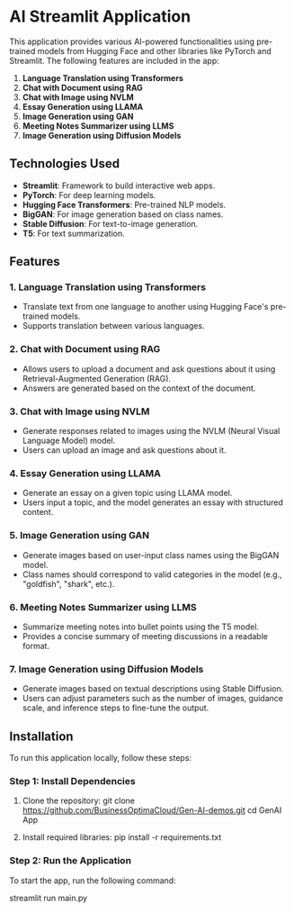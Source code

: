 # **AI Streamlit Application**

This application provides various AI-powered functionalities using pre-trained models from Hugging Face and other libraries like PyTorch and Streamlit. The following features are included in the app:

1. **Language Translation using Transformers**
2. **Chat with Document using RAG**
3. **Chat with Image using NVLM**
4. **Essay Generation using LLAMA**
5. **Image Generation using GAN**
6. **Meeting Notes Summarizer using LLMS**
7. **Image Generation using Diffusion Models**

## **Technologies Used**

- **Streamlit**: Framework to build interactive web apps.
- **PyTorch**: For deep learning models.
- **Hugging Face Transformers**: Pre-trained NLP models.
- **BigGAN**: For image generation based on class names.
- **Stable Diffusion**: For text-to-image generation.
- **T5**: For text summarization.

## **Features**

### 1. **Language Translation using Transformers**
   - Translate text from one language to another using Hugging Face's pre-trained models.
   - Supports translation between various languages.

### 2. **Chat with Document using RAG**
   - Allows users to upload a document and ask questions about it using Retrieval-Augmented Generation (RAG).
   - Answers are generated based on the context of the document.

### 3. **Chat with Image using NVLM**
   - Generate responses related to images using the NVLM (Neural Visual Language Model) model.
   - Users can upload an image and ask questions about it.

### 4. **Essay Generation using LLAMA**
   - Generate an essay on a given topic using LLAMA model.
   - Users input a topic, and the model generates an essay with structured content.

### 5. **Image Generation using GAN**
   - Generate images based on user-input class names using the BigGAN model.
   - Class names should correspond to valid categories in the model (e.g., "goldfish", "shark", etc.).

### 6. **Meeting Notes Summarizer using LLMS**
   - Summarize meeting notes into bullet points using the T5 model.
   - Provides a concise summary of meeting discussions in a readable format.

### 7. **Image Generation using Diffusion Models**
   - Generate images based on textual descriptions using Stable Diffusion.
   - Users can adjust parameters such as the number of images, guidance scale, and inference steps to fine-tune the output.

## **Installation**

To run this application locally, follow these steps:

### Step 1: Install Dependencies

1. Clone the repository:
   git clone https://github.com/BusinessOptimaCloud/Gen-AI-demos.git
   cd GenAI App

2. Install required libraries:
   pip install -r requirements.txt


### Step 2: Run the Application

To start the app, run the following command:

   streamlit run main.py


